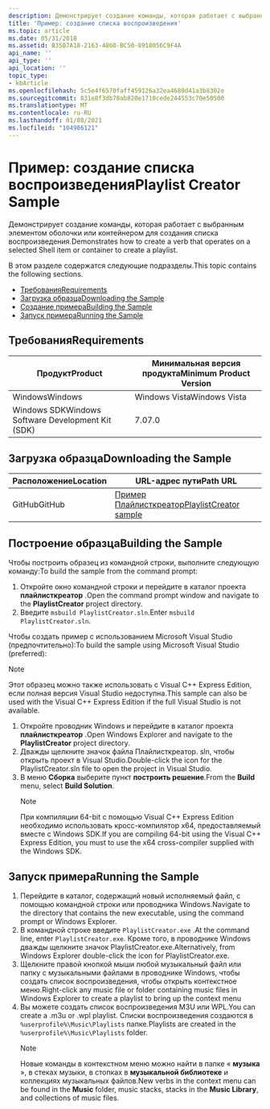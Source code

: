```yaml
---
description: Демонстрирует создание команды, которая работает с выбранным элементом оболочки или контейнером для создания списка воспроизведения.
title: 'Пример: создание списка воспроизведения'
ms.topic: article
ms.date: 05/31/2018
ms.assetid: B35B7A18-2163-4860-BC50-8918056C9F4A
api_name: ''
api_type: ''
api_location: ''
topic_type:
- kbArticle
ms.openlocfilehash: 5c5e4f6570faff459126a32ea4680d41a3b8302e
ms.sourcegitcommit: 831e8f3db78ab820e1710cede244553c70e50500
ms.translationtype: MT
ms.contentlocale: ru-RU
ms.lasthandoff: 01/08/2021
ms.locfileid: "104986121"
---
```

# <a name="playlist-creator-sample"></a><span data-ttu-id="48868-103">Пример: создание списка воспроизведения</span><span class="sxs-lookup"><span data-stu-id="48868-103">Playlist Creator Sample</span></span>

<span data-ttu-id="48868-104">Демонстрирует создание команды, которая работает с выбранным элементом оболочки или контейнером для создания списка воспроизведения.</span><span class="sxs-lookup"><span data-stu-id="48868-104">Demonstrates how to create a verb that operates on a selected Shell item or container to create a playlist.</span></span>

<span data-ttu-id="48868-105">В этом разделе содержатся следующие подразделы.</span><span class="sxs-lookup"><span data-stu-id="48868-105">This topic contains the following sections.</span></span>

-   [<span data-ttu-id="48868-106">Требования</span><span class="sxs-lookup"><span data-stu-id="48868-106">Requirements</span></span>](#requirements)
-   [<span data-ttu-id="48868-107">Загрузка образца</span><span class="sxs-lookup"><span data-stu-id="48868-107">Downloading the Sample</span></span>](#downloading-the-sample)
-   [<span data-ttu-id="48868-108">Создание примера</span><span class="sxs-lookup"><span data-stu-id="48868-108">Building the Sample</span></span>](#building-the-sample)
-   [<span data-ttu-id="48868-109">Запуск примера</span><span class="sxs-lookup"><span data-stu-id="48868-109">Running the Sample</span></span>](#running-the-sample)

## <a name="requirements"></a><span data-ttu-id="48868-110">Требования</span><span class="sxs-lookup"><span data-stu-id="48868-110">Requirements</span></span>



| <span data-ttu-id="48868-111">Продукт</span><span class="sxs-lookup"><span data-stu-id="48868-111">Product</span></span>                                | <span data-ttu-id="48868-112">Минимальная версия продукта</span><span class="sxs-lookup"><span data-stu-id="48868-112">Minimum Product Version</span></span> |
|----------------------------------------|-------------------------|
| <span data-ttu-id="48868-113">Windows</span><span class="sxs-lookup"><span data-stu-id="48868-113">Windows</span></span>                                | <span data-ttu-id="48868-114">Windows Vista</span><span class="sxs-lookup"><span data-stu-id="48868-114">Windows Vista</span></span>           |
| <span data-ttu-id="48868-115">Windows SDK</span><span class="sxs-lookup"><span data-stu-id="48868-115">Windows Software Development Kit (SDK)</span></span> | <span data-ttu-id="48868-116">7.0</span><span class="sxs-lookup"><span data-stu-id="48868-116">7.0</span></span>                     |



 

## <a name="downloading-the-sample"></a><span data-ttu-id="48868-117">Загрузка образца</span><span class="sxs-lookup"><span data-stu-id="48868-117">Downloading the Sample</span></span>

| <span data-ttu-id="48868-118">Расположение</span><span class="sxs-lookup"><span data-stu-id="48868-118">Location</span></span>      | <span data-ttu-id="48868-119">URL-адрес пути</span><span class="sxs-lookup"><span data-stu-id="48868-119">Path URL</span></span>                                                                                             |
|---------------|------------------------------------------------------------------------------------------------------|
| <span data-ttu-id="48868-120">GitHub</span><span class="sxs-lookup"><span data-stu-id="48868-120">GitHub</span></span>  | [<span data-ttu-id="48868-121">Пример Плайлисткреатор</span><span class="sxs-lookup"><span data-stu-id="48868-121">PlaylistCreator sample</span></span>](https://github.com/microsoft/Windows-classic-samples/tree/master/Samples/Win7Samples/winui/shell/appshellintegration/PlaylistCreator) |

## <a name="building-the-sample"></a><span data-ttu-id="48868-122">Построение образца</span><span class="sxs-lookup"><span data-stu-id="48868-122">Building the Sample</span></span>

<span data-ttu-id="48868-123">Чтобы построить образец из командной строки, выполните следующую команду:</span><span class="sxs-lookup"><span data-stu-id="48868-123">To build the sample from the command prompt:</span></span>

1.  <span data-ttu-id="48868-124">Откройте окно командной строки и перейдите в каталог проекта **плайлисткреатор** .</span><span class="sxs-lookup"><span data-stu-id="48868-124">Open the command prompt window and navigate to the **PlaylistCreator** project directory.</span></span>
2.  <span data-ttu-id="48868-125">Введите `msbuild PlaylistCreator.sln`.</span><span class="sxs-lookup"><span data-stu-id="48868-125">Enter `msbuild PlaylistCreator.sln`.</span></span>

<span data-ttu-id="48868-126">Чтобы создать пример с использованием Microsoft Visual Studio (предпочтительно):</span><span class="sxs-lookup"><span data-stu-id="48868-126">To build the sample using Microsoft Visual Studio (preferred):</span></span>

> [!Note]  
> <span data-ttu-id="48868-127">Этот образец можно также использовать с Visual C++ Express Edition, если полная версия Visual Studio недоступна.</span><span class="sxs-lookup"><span data-stu-id="48868-127">This sample can also be used with the Visual C++ Express Edition if the full Visual Studio is not available.</span></span>

 

1.  <span data-ttu-id="48868-128">Откройте проводник Windows и перейдите в каталог проекта **плайлисткреатор** .</span><span class="sxs-lookup"><span data-stu-id="48868-128">Open Windows Explorer and navigate to the **PlaylistCreator** project directory.</span></span>
2.  <span data-ttu-id="48868-129">Дважды щелкните значок файла Плайлисткреатор. sln, чтобы открыть проект в Visual Studio.</span><span class="sxs-lookup"><span data-stu-id="48868-129">Double-click the icon for the PlaylistCreator.sln file to open the project in Visual Studio.</span></span>
3.  <span data-ttu-id="48868-130">В меню **Сборка** выберите пункт **построить решение**.</span><span class="sxs-lookup"><span data-stu-id="48868-130">From the **Build** menu, select **Build Solution**.</span></span>
    > [!Note]  
    > <span data-ttu-id="48868-131">При компиляции 64-bit с помощью Visual C++ Express Edition необходимо использовать кросс-компилятор x64, предоставляемый вместе с Windows SDK.</span><span class="sxs-lookup"><span data-stu-id="48868-131">If you are compiling 64-bit using the Visual C++ Express Edition, you must to use the x64 cross-compiler supplied with the Windows SDK.</span></span>

     

## <a name="running-the-sample"></a><span data-ttu-id="48868-132">Запуск примера</span><span class="sxs-lookup"><span data-stu-id="48868-132">Running the Sample</span></span>

1.  <span data-ttu-id="48868-133">Перейдите в каталог, содержащий новый исполняемый файл, с помощью командной строки или проводника Windows.</span><span class="sxs-lookup"><span data-stu-id="48868-133">Navigate to the directory that contains the new executable, using the command prompt or Windows Explorer.</span></span>
2.  <span data-ttu-id="48868-134">В командной строке введите `PlaylistCreator.exe` .</span><span class="sxs-lookup"><span data-stu-id="48868-134">At the command line, enter `PlaylistCreator.exe`.</span></span> <span data-ttu-id="48868-135">Кроме того, в проводнике Windows дважды щелкните значок PlaylistCreator.exe.</span><span class="sxs-lookup"><span data-stu-id="48868-135">Alternatively, from Windows Explorer double-click the icon for PlaylistCreator.exe.</span></span>
3.  <span data-ttu-id="48868-136">Щелкните правой кнопкой мыши любой музыкальный файл или папку с музыкальными файлами в проводнике Windows, чтобы создать список воспроизведения, чтобы открыть контекстное меню.</span><span class="sxs-lookup"><span data-stu-id="48868-136">Right-click any music file or folder containing music files in Windows Explorer to create a playlist to bring up the context menu</span></span>
4.  <span data-ttu-id="48868-137">Вы можете создать список воспроизведения M3U или WPL.</span><span class="sxs-lookup"><span data-stu-id="48868-137">You can create a .m3u or .wpl playlist.</span></span> <span data-ttu-id="48868-138">Списки воспроизведения создаются в `%userprofile%\Music\Playlists` папке.</span><span class="sxs-lookup"><span data-stu-id="48868-138">Playlists are created in the `%userprofile%\Music\Playlists` folder.</span></span>
    > [!Note]  
    > <span data-ttu-id="48868-139">Новые команды в контекстном меню можно найти в папке « **музыка** », в стеках музыки, в стопках в **музыкальной библиотеке** и коллекциях музыкальных файлов.</span><span class="sxs-lookup"><span data-stu-id="48868-139">New verbs in the context menu can be found in the **Music** folder, music stacks, stacks in the **Music Library**, and collections of music files.</span></span>

     

 

 



